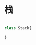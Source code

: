 # 栈

<!-- `栈`是一种`后进先出（LIFO）`原则的有序集合。新添加元素，另一端就叫栈底。在栈里，新元素都靠近栈顶，旧元素都接近栈底。 -->

```js

class Stack{
    
}


```